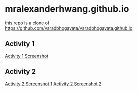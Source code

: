 # mralexanderhwang.github.io

this repo is a clone of
https://github.com/varadbhogayata/varadbhogayata.github.io

## Activity 1
[Activity 1 Screenshot](Activity1ss.png)

## Activity 2
[Activity 2 Screenshot 1](Activity2ss1.png)
[Activity 2 Screenshot 2](Activity2ss2.png)